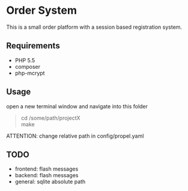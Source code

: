 # Order System
This is a small order platform with a session based registration system.

## Requirements
 * PHP 5.5
 * composer
 * php-mcrypt

## Usage
open a new terminal window and navigate into this folder

> cd /some/path/projectX  
> make

ATTENTION: change relative path in config/propel.yaml

## TODO
 * frontend: flash messages
 * backend: flash messages
 * general: sqlite absolute path
